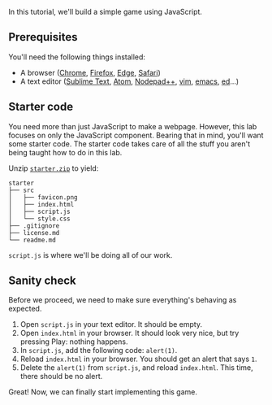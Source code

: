 In this tutorial, we'll build a simple game using JavaScript.

## Prerequisites

You'll need the following things installed:

- A browser ([Chrome][], [Firefox][], [Edge][], [Safari][])
- A text editor ([Sublime Text][], [Atom][], [Nodepad++][NodepadPP], [vim][],
  [emacs][], [ed][]...)

[Chrome]: https://www.google.com/chrome
[Firefox]: https://www.mozilla.org/en-US/firefox/products
[Edge]: https://www.microsoft.com/en-us/windows/microsoft-edge/microsoft-edge
[Safari]: http://www.apple.com/safari
[Sublime Text]: https://www.sublimetext.com
[Atom]: https://atom.io
[NodepadPP]: https://notepad-plus-plus.org
[vim]: http://www.vim.org
[emacs]: https://www.gnu.org/software/emacs
[ed]: https://www.gnu.org/fun/jokes/ed-msg.en.html

## Starter code

You need more than just JavaScript to make a webpage. However, this lab focuses
on only the JavaScript component. Bearing that in mind, you'll want some
starter code. The starter code takes care of all the stuff you aren't being
taught how to do in this lab.

Unzip [`starter.zip`](starter.zip) to yield:

    starter
    ├── src
    │   ├── favicon.png
    │   ├── index.html
    │   ├── script.js
    │   └── style.css
    ├── .gitignore
    ├── license.md
    └── readme.md

`script.js` is where we'll be doing all of our work.

## Sanity check

Before we proceed, we need to make sure everything's behaving as expected.

1. Open `script.js` in your text editor. It should be empty.
2. Open `index.html` in your browser. It should look very nice, but try
   pressing Play: nothing happens.
3. In `script.js`, add the following code: `alert(1)`.
4. Reload `index.html` in your browser. You should get an alert that says `1`.
5. Delete the `alert(1)` from `script.js`, and reload `index.html`. This time,
   there should be no alert.

Great! Now, we can finally start implementing this game.
